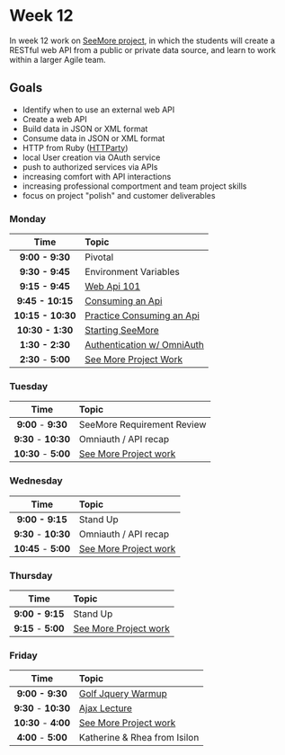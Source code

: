 # Week 12

In week 12 work on [SeeMore project](see-more.md), in which the students will create a RESTful web API from a public or private data source, and learn to work within a larger Agile team.

## Goals
- Identify when to use an external web API
- Create a web API
- Build data in JSON or XML format
- Consume data in JSON or XML format
- HTTP from Ruby ([HTTParty](https://github.com/jnunemaker/httparty))
- local User creation via OAuth service
- push to authorized services via APIs
- increasing comfort with API interactions
- increasing professional comportment and team project skills
- focus on project "polish" and customer deliverables

### Monday

| Time              | Topic               |
|:-----------------:|:--------------------|
| **9:00 - 9:30**     | Pivotal      |
| **9:30 - 9:45**     | Environment Variables      |
| **9:15 - 9:45**     | [Web Api 101](monday/web-api-101.md)      |
| **9:45 - 10:15**    | [Consuming an Api](monday/consuming-an-api.md) |
| **10:15 - 10:30**    | [Practice Consuming an Api](monday/consuming-an-api.md#practice) |
| **10:30 - 1:30**    | [Starting SeeMore](see-more.md) |
| **1:30 - 2:30**   | [Authentication w/ OmniAuth](monday/omniauth.md) |
| **2:30** - **5:00** | [See More Project Work](see-more.md) |

### Tuesday

| Time              | Topic               |
|:-----------------:|:--------------------|
| **9:00** - **9:30** | SeeMore Requirement Review |
| **9:30** - **10:30** | Omniauth / API recap |
| **10:30** - **5:00** | [See More Project work](see-more.md) |

### Wednesday

| Time              | Topic               |
|:-----------------:|:--------------------|
| **9:00 - 9:15**     | Stand Up            |
| **9:30** - **10:30** | Omniauth / API recap |
| **10:45** - **5:00** | [See More Project work](see-more.md) |

### Thursday

| Time              | Topic               |
|:-----------------:|:--------------------|
| **9:00 - 9:15**     | Stand Up            |
| **9:15** - **5:00** | [See More Project work](see-more.md) |

### Friday

| Time              | Topic               |
|:-----------------:|:--------------------|
| **9:00 - 9:30**     | [Golf Jquery Warmup](/moar_word/golf.md)        |
| **9:30** - **10:30** | [Ajax Lecture](friday/ajax.md) |
| **10:30** - **4:00** | [See More Project work](see-more.md) |
| **4:00** - **5:00** | Katherine & Rhea from Isilon |
